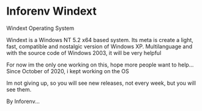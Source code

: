 # Inforenv Windext
Windext Operating System

Windext is a Windows NT 5.2 x64 based system. Its meta is create a light, fast, compatible and nostalgic
version of Windows XP.
Multilanguage and with the source code of Windows 2003, it will be very helpful

For now im the only one working on this, hope more people want to help...
Since October of 2020, i kept working on the OS

Im not giving up, so you will see new releases, not every week, but you will see them.

By Inforenv...
